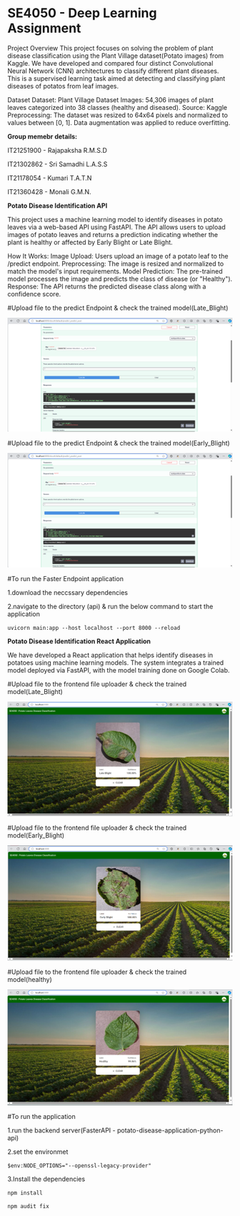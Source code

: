# SE4050 - Deep Learning Assignment

Project Overview
This project focuses on solving the problem of plant disease classification using the Plant Village dataset(Potato images) from Kaggle. We have developed and compared four distinct Convolutional Neural Network (CNN) architectures to classify different plant diseases. This is a supervised learning task aimed at detecting and classifying plant diseases of potatos from leaf images.

Dataset
Dataset: Plant Village Dataset
Images: 54,306 images of plant leaves categorized into 38 classes (healthy and diseased).
Source: Kaggle
Preprocessing: The dataset was resized to 64x64 pixels and normalized to values between [0, 1]. Data augmentation was applied to reduce overfitting.

**Group memebr details:**

IT21251900 - Rajapaksha R.M.S.D

IT21302862 - Sri Samadhi L.A.S.S

IT21178054 - Kumari T.A.T.N

IT21360428 - Monali G.M.N.


**Potato Disease Identification API**

This project uses a machine learning model to identify diseases in potato leaves via a web-based API using FastAPI. The API allows users to upload images of potato leaves and returns a prediction indicating whether the plant is healthy or affected by Early Blight or Late Blight.

How It Works:
Image Upload: Users upload an image of a potato leaf to the /predict endpoint.
Preprocessing: The image is resized and normalized to match the model's input requirements.
Model Prediction: The pre-trained model processes the image and predicts the class of disease (or "Healthy").
Response: The API returns the predicted disease class along with a confidence score.

#Upload file to the predict Endpoint & check the trained model(Late_Blight)

![Upload file to the predict Endpoint & check the trained model(Late_Blight)](images/FasterAPI_Endpoint_Late_Blight.png)

#Upload file to the predict Endpoint & check the trained model(Early_Blight)

![Upload file to the predict Endpoint & check the trained model(Early_Blight)](images/FasterAPI_Endpoint_Late_Blight.png)

#To run the Faster Endpoint application

1.download the neccssary dependencies

2.navigate to the directory (api) & run the below command to start the application

```
uvicorn main:app --host localhost --port 8000 --reload
```

**Potato Disease Identification React Application**

We have developed a React application that helps identify diseases in potatoes using machine learning models. The system integrates a trained model deployed via FastAPI, with the model training done on Google Colab.

#Upload file to the frontend file uploader & check the trained model(Late_Blight)

![Upload file to the frontend file uploader & check the trained model(Late_Blight)](images/frontend_application_late_blight_disease_classification.png)

#Upload file to the frontend file uploader & check the trained model(Early_Blight)

![Upload file to the frontend file uploader & check the trained model(Early_Blight)](images/fronetnd_application_early_blight_disease_classification.png)

#Upload file to the frontend file uploader & check the trained model(healthy)

![Upload file to the frontend file uploader & check the trained model(healthy)](images/frontend_application_healthy.png)

#To run the application 

1.run the backend server(FasterAPI - potato-disease-application-python-api)

2.set the environmet

```
$env:NODE_OPTIONS="--openssl-legacy-provider"
```

3.Install the dependencies

```
npm install
```

```
npm audit fix
```

